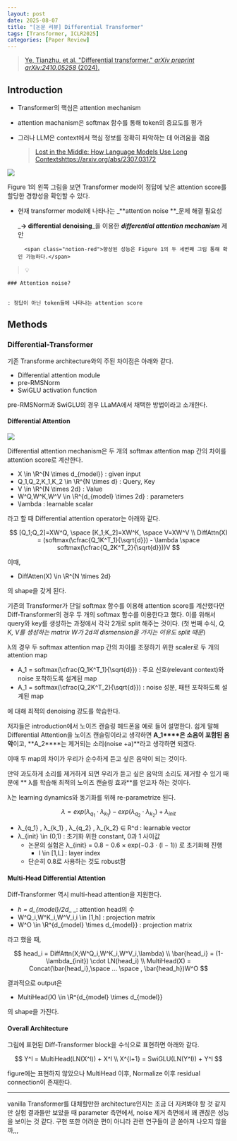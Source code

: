 ```yaml
---
layout: post
date: 2025-08-07
title: "[논문 리뷰] Differential Transformer"
tags: [Transformer, ICLR2025]
categories: [Paper Review]
---
```


> [Ye, Tianzhu, et al. "Differential transformer." ](https://arxiv.org/abs/2410.05258)[_arXiv preprint arXiv:2410.05258_](https://arxiv.org/abs/2410.05258)[ (2024).](https://arxiv.org/abs/2410.05258)



## Introduction

- Transformer의 핵심은 attention mechanism
- attention machanism은 softmax 함수를 통해 token의 중요도를 평가
- 그러나 LLM은 context에서 핵심 정보를 정확히 파악하는 데 어려움을 겪음

	> [Lost in the Middle: How Language Models Use Long Contextshttps://arxiv.org/abs/2307.03172](https://arxiv.org/abs/2307.03172)


![](https://prod-files-secure.s3.us-west-2.amazonaws.com/542b861c-36a8-4051-84e5-8804b6728dba/9083ea56-691a-4752-ae26-47f403431ac8/image.png?X-Amz-Algorithm=AWS4-HMAC-SHA256&X-Amz-Content-Sha256=UNSIGNED-PAYLOAD&X-Amz-Credential=ASIAZI2LB4662GDMOFUI%2F20250908%2Fus-west-2%2Fs3%2Faws4_request&X-Amz-Date=20250908T033128Z&X-Amz-Expires=3600&X-Amz-Security-Token=IQoJb3JpZ2luX2VjEEgaCXVzLXdlc3QtMiJGMEQCIGgPFWdcxoWbHG5LujZs7%2BVLA68exJEL3CZhSfNwdmYJAiAX8SoiNFmmKB9wAj4CHez23ci%2FgZs%2F5Dcnj8vF5JJHTiqIBAix%2F%2F%2F%2F%2F%2F%2F%2F%2F%2F8BEAAaDDYzNzQyMzE4MzgwNSIM1cTe41AkU%2BZc2KvCKtwDIoRb0G8Kdce7Z7gv%2BYPFbfFf9N8Ci4P2hclO45mJoXZ013Ng%2FxxUm1NTfqkuUoMnb1pTt67oX0omkRstBNoT4ZzANNamStVgEp7UjO4ZmCYDMccCLTIQMH4VGX4rUuQHpwiLT3yuyUP4HYbOTbavrchqob%2FL%2FR9lBeewtK4hlrCymw2SO78PKzyNSWPFdw7lcG75UKiEAhfohMI6nWThV9ffeOlXvT2VZXGFbRTFBi1MjLDq1SpyRF5UwBbZ0bH2iQu33y9NeGH4XptHh3oMkWBdtbCj7Jivm2jQ4iwz%2Br3Xw87jRMWbJ3d5ICAf1ibNLkCdX2mZvMTpusqW4nl4LB8S4Tw1ylQjj7dU%2F8ItS6WUQ893Ut2p2fk5sGxORXvVR%2BCQM6XNvMWZfDxgNwYXA7Po6x8%2BrGdxUFUvjiKdFSf6m9%2FR4Au3Zd86sSt%2FIgB4eEGQKuRzbhgXwf4ZYs2fEimFbOTxx%2B3RS%2BTSoIRjNG4fpSIwKaW3le6ckVGvSBzuDdo8NHcx7HrD0L60k7jBtwOJXBYwQGweYSw%2Bs5PbUqTpXVt%2BVYekjIAIhYhhD8h0XwkMHA4aoq4yc7td6VH2imG2TzGsgFUO%2B5MPgrZSqaxaV6u8PHufYWpYm%2FMw5Lv4xQY6pgHwF6UmyHmxgOtYwKV%2FNwLSqf46YVHKPv48tfXAfbg9tCsVy12HcGesTYBjyvu6AuuGPBCJRDRd7nrqBO3Ye8Tl4F1xjrhHrQG%2BkcZZT0jhheeA5oCG3Ydj9apSYpzoQm4w%2F%2FjJjCCfgTRQBQm99XBD5PSMRh%2BlVahSaY%2FTv17OELnevGIBASw5tIQlhnwE3k3uv1XJxvlhSxr9fOWEqHndXNp9Ha18&X-Amz-Signature=441d54807dd33e002c1759e0e39d797e32d2660f9bc685a02f0806e58b198aed&X-Amz-SignedHeaders=host&x-amz-checksum-mode=ENABLED&x-id=GetObject)


Figure 1의 왼쪽 그림을 보면 Transformer model이 정답에 낮은 attention score를 할당한 경향성을 확인할 수 있다.

- 현재 transformer model에 나타나는 _**attention noise **_문제 해결 필요성

	_**→ differential denoising**_을 이용한 _**differential attention mechanism**_ 제안


		<span class="notion-red">향상된 성능은 Figure 1의 두 세번째 그림 통해 확인 가능하다.</span>


> 💡 


	### Attention noise?


	: 정답이 아닌 token들에 나타나는 attention score



## Methods



### Differential-Transformer


기존 Transforme architecture와의 주된 차이점은 아래와 같다.

- Differential attention module
- pre-RMSNorm
- SwiGLU activation function

pre-RMSNorm과 SwiGLU의 경우 LLaMA에서 채택한 방법이라고 소개한다.



#### Differential Attention


![](https://prod-files-secure.s3.us-west-2.amazonaws.com/542b861c-36a8-4051-84e5-8804b6728dba/116d70b2-1963-4810-9167-f4c7d8a06e8f/image.png?X-Amz-Algorithm=AWS4-HMAC-SHA256&X-Amz-Content-Sha256=UNSIGNED-PAYLOAD&X-Amz-Credential=ASIAZI2LB4662GDMOFUI%2F20250908%2Fus-west-2%2Fs3%2Faws4_request&X-Amz-Date=20250908T033128Z&X-Amz-Expires=3600&X-Amz-Security-Token=IQoJb3JpZ2luX2VjEEgaCXVzLXdlc3QtMiJGMEQCIGgPFWdcxoWbHG5LujZs7%2BVLA68exJEL3CZhSfNwdmYJAiAX8SoiNFmmKB9wAj4CHez23ci%2FgZs%2F5Dcnj8vF5JJHTiqIBAix%2F%2F%2F%2F%2F%2F%2F%2F%2F%2F8BEAAaDDYzNzQyMzE4MzgwNSIM1cTe41AkU%2BZc2KvCKtwDIoRb0G8Kdce7Z7gv%2BYPFbfFf9N8Ci4P2hclO45mJoXZ013Ng%2FxxUm1NTfqkuUoMnb1pTt67oX0omkRstBNoT4ZzANNamStVgEp7UjO4ZmCYDMccCLTIQMH4VGX4rUuQHpwiLT3yuyUP4HYbOTbavrchqob%2FL%2FR9lBeewtK4hlrCymw2SO78PKzyNSWPFdw7lcG75UKiEAhfohMI6nWThV9ffeOlXvT2VZXGFbRTFBi1MjLDq1SpyRF5UwBbZ0bH2iQu33y9NeGH4XptHh3oMkWBdtbCj7Jivm2jQ4iwz%2Br3Xw87jRMWbJ3d5ICAf1ibNLkCdX2mZvMTpusqW4nl4LB8S4Tw1ylQjj7dU%2F8ItS6WUQ893Ut2p2fk5sGxORXvVR%2BCQM6XNvMWZfDxgNwYXA7Po6x8%2BrGdxUFUvjiKdFSf6m9%2FR4Au3Zd86sSt%2FIgB4eEGQKuRzbhgXwf4ZYs2fEimFbOTxx%2B3RS%2BTSoIRjNG4fpSIwKaW3le6ckVGvSBzuDdo8NHcx7HrD0L60k7jBtwOJXBYwQGweYSw%2Bs5PbUqTpXVt%2BVYekjIAIhYhhD8h0XwkMHA4aoq4yc7td6VH2imG2TzGsgFUO%2B5MPgrZSqaxaV6u8PHufYWpYm%2FMw5Lv4xQY6pgHwF6UmyHmxgOtYwKV%2FNwLSqf46YVHKPv48tfXAfbg9tCsVy12HcGesTYBjyvu6AuuGPBCJRDRd7nrqBO3Ye8Tl4F1xjrhHrQG%2BkcZZT0jhheeA5oCG3Ydj9apSYpzoQm4w%2F%2FjJjCCfgTRQBQm99XBD5PSMRh%2BlVahSaY%2FTv17OELnevGIBASw5tIQlhnwE3k3uv1XJxvlhSxr9fOWEqHndXNp9Ha18&X-Amz-Signature=fbb9d3b243c7fdc1a2496f02164b300d3fb43d1c700dbd69e3850ddf004b8938&X-Amz-SignedHeaders=host&x-amz-checksum-mode=ENABLED&x-id=GetObject)


Differential attention mechanism은 두 개의 softmax attention map 간의 차이를 attention score로 계산한다.

- X \in \R^{N \times d\_{model}} : given input
- Q\_1,Q\_2,K\_1,K\_2 \in \R^{N \times d} : Query, Key
- V \in \R^{N \times 2d} : Value
- W^Q,W^K,W^V \in \R^{d\_{model} \times 2d} : parameters
- \lambda : learnable scalar

라고 할 때 Differential attention operator는 아래와 같다.


$$
[Q_1;Q_2]=XW^Q, \space [K_1;K_2]=XW^K, \space V=XW^V \\
DiffAttn(X) = (softmax(\cfrac{Q_1K^T_1}{\sqrt{d}}) - \lambda \space softmax(\cfrac{Q_2K^T_2}{\sqrt{d}}))V
$$


이때,

- DiffAtten(X) \in \R^{N \times 2d}

의 shape을 갖게 된다.


기존의 Transformer가 단일 softmax 함수를 이용해 attention score를 계산했다면 Diff-Transformer의 경우 두 개의 softmax 함수를 이용한다고 했다. 이를 위해서 query와 key를 생성하는 과정에서 각각 2개로 split 해주는 것이다. <span class="notion-red">(첫 번째 수식, </span><span class="notion-red">_Q, K, V를 생성하는 matrix W가 2d의 dismension을 가지는 이유도 split 때문_</span><span class="notion-red">)</span>


 λ의 경우 두 softmax attention map 간의 차이를 조정하기 위한 scaler로 두 개의 attention map

- A\_1 = softmax(\cfrac{Q\_1K^T\_1}{\sqrt{d}}) : 주요 신호(relevant context)와 noise 포착하도록 설계된 map
- A\_1 = softmax(\cfrac{Q\_2K^T\_2}{\sqrt{d}}) : noise 성분, 패턴 포착하도록 설계된 map 

에 대해 최적의 denoising 강도를 학습한다.


저자들은 introduction에서 노이즈 캔슬링 헤드폰을 예로 들어 설명한다. 쉽게 말해 Differential Attention을 노이즈 캔슬링이라고 생각하면 **A\_1****은 소음이 포함된 음악**이고, **A\_2****는 제거되는 소리(noise +a)**라고 생각하면 되겠다. 


이때 두 map의 차이가 우리가 순수하게 듣고 싶은 음악이 되는 것이다. 


만약 과도하게 소리를 제거하게 되면 우리가 듣고 싶은 음악의 소리도 제거할 수 있기 때문에 ** λ를 학습해 최적의 노이즈 캔슬링 효과**를 얻고자 하는 것이다.


λ는 learning dynamics와 동기화를 위해 re-parametrize 된다.


$$
\lambda = exp(\lambda_{q_1} \cdot \lambda_{k_1}) - exp(\lambda_{q_2} \cdot \lambda_{k_2}) + \lambda_{init}
$$

- λ\_{q\_1} , λ\_{k\_1} , λ\_{q\_2} , λ\_{k\_2} ∈ R^d : learnable vector
- λ\_{init} \in (0,1) : 초기화 위한 constant, 0과 1 사이값
	- 논문의 실험은 λ\_{init} = 0.8 − 0.6 × exp(−0.3 · (l − 1)) 로 초기화해 진행
		- l \in [1,L] : layer index
	- 단순히 0.8로 사용하는 것도 robust함


#### **Multi-Head Differential Attention**


Diff-Transformer 역시 multi-head attention을 지원한다.

- _h = d\_{model}/2d__ _: attention head의 수
- W^Q\_i,W^K\_i,W^V\_i,i \in [1,h] : projection matrix
- W^O \in \R^{d\_{model} \times d\_{model}} : projection matrix

라고 했을 때,


$$
head_i = DiffAttn(X;W^Q_i,W^K_i,W^V_i,\lambda) \\
\bar{head_i} = (1-\lambda_{init}) \cdot LN(head_i) \\
MultiHead(X) = Concat(\bar{head_i},\space ... \space , \bar{head_h})W^O
$$


결과적으로 output은

- MultiHead(X) \in \R^{d\_{model} \times d\_{model}}

의 shape을 가진다.



#### Overall Architecture


그림에 표현된 Diff-Transformer block을 수식으로 표현하면 아래와 같다.


$$
Y^l = MultiHead(LN(X^l)) + X^l \\
X^{l+1} = SwiGLU(LN(Y^l)) + Y^l
$$


figure에는 표현하지 않았으나 MultiHead 이후, Normalize 이후 residual connection이 존재한다.


---


vanilla Transformer를 대체할만한 architecture인지는 조금 더 지켜봐야 할 것 같지만 실험 결과들만 보았을 때 parameter 측면에서, noise 제거 측면에서 꽤 괜찮은 성능을 보이는 것 같다. 구현 또한 어려운 편이 아니라 관련 연구들이 곧 쏟아져 나오지 않을까,,,

